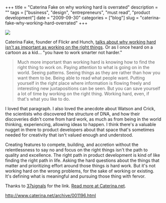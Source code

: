 +++
title = "Caterina Fake on why working hard is overrated"
description = ""
tags = ["business", "design", "entrepreneurs", "must read", "product development"]
date = "2009-09-30"
categories = ["blog"]
slug = "caterina-fake-why-working-hard-overrated"
+++



  <div class="notebook-screenshot"><a href="http://www.caterina.net/archive/001196.html"><img src="/media/bluga/wt4ac372308eb1f.jpg"/></a></div><p>Caterina Fake, founder of Flickr and Hunch, <a href="http://www.caterina.net/archive/001196.html">talks about why working hard isn't as important as working on the right things</a>. Or as I once heard on a cartoon as a kid... "you have to work smarter not harder."</p>
<blockquote><p>Much more important than working hard is knowing how to find the right thing to work on. Paying attention to what is going on in the world. Seeing patterns. Seeing things as they are rather than how you want them to be. Being able to read what people want. Putting yourself in the right place where information is flowing freely and interesting new juxtapositions can be seen. But you can save yourself a lot of time by working on the right thing. Working hard, even, if that's what you like to do.</p></blockquote>
<p>I loved that paragraph. I also loved the anecdote about Watson and Crick, the scientists who discovered the structure of DNA, and how their discoveries didn't come from hard work, as much as from being in the world thinking, experiencing, allowing ideas to happen. I think there's a valuable nugget in there to product developers about that space that's sometimes needed for creativity that isn't valued enough and understood. </p>
<p>Creating features to compete, building, and accretion without the relentlessness to say no and focus on the right things isn't the path to quality and excellence. The right path in product development is kind of like finding the right path in life. Asking the hard questions about the things that matter and prioritizing effort around those things <em>is</em> hard work. But it's not working hard on the wrong problems, for the sake of working or existing. It's defining what is meaningful and pursuing those thing with fervor. </p>
<p>Thanks to <a href="http://37signals.com/svn/posts/1951-so-often-people-are-working-hard-at-the-wrong">37signals</a> for the link. <a href="http://www.caterina.net/archive/001196.html">Read more at Caterina.net</a>. </p>
    
  <a href="http://www.caterina.net/archive/001196.html">http://www.caterina.net/archive/001196.html</a>
